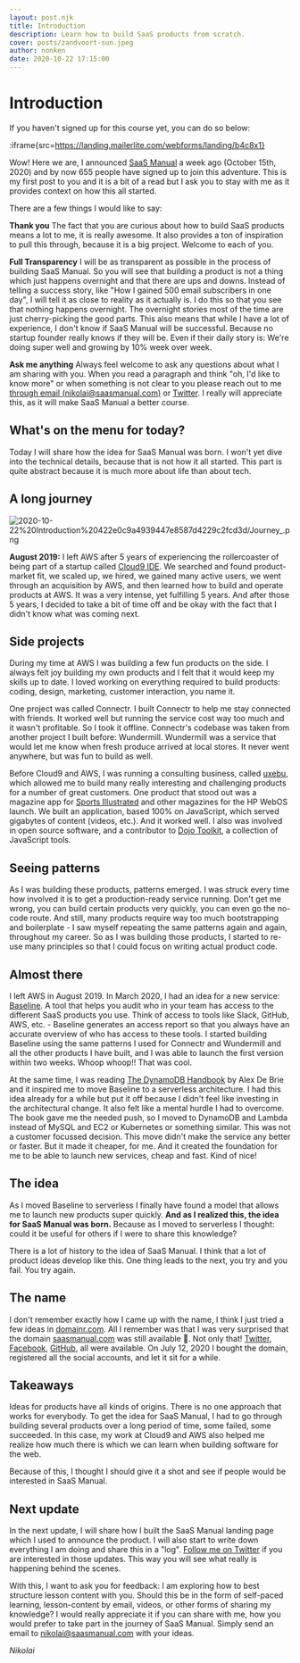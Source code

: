 ```yaml
---
layout: post.njk
title: Introduction
description: Learn how to build SaaS products from scratch.
cover: posts/zandvoort-sun.jpeg
author: nonken
date: 2020-10-22 17:15:00
---
```


# Introduction

If you haven't signed up for this course yet, you can do so below:

:iframe{src=https://landing.mailerlite.com/webforms/landing/b4c8x1}

Wow! Here we are, I announced [SaaS Manual](https://saasmanual.com) a week ago (October 15th, 2020) and by now 655 people have signed up to join this adventure. This is my first post to you and it is a bit of a read but I ask you to stay with me as it provides context on how this all started.

There are a few things I would like to say:

**Thank you**
The fact that you are curious about how to build SaaS products means a lot to me, it is really awesome. It also provides a ton of inspiration to pull this through, because it is a big project. Welcome to each of you.

**Full Transparency**
I will be as transparent as possible in the process of building SaaS Manual. So you will see that building a product is not a thing which just happens overnight and that there are ups and downs. Instead of telling a success story, like "How I gained 500 email subscribers in one day", I will tell it as close to reality as it actually is. I do this so that you see that nothing happens overnight. The overnight stories most of the time are just cherry-picking the good parts. This also means that while I have a lot of experience, I don't know if SaaS Manual will be successful. Because no startup founder really knows if they will be. Even if their daily story is: We're doing super well and growing by 10% week over week.

**Ask me anything**
Always feel welcome to ask any questions about what I am sharing with you. When you read a paragraph and think "oh, I'd like to know more" or when something is not clear to you please reach out to me [through email (nikolai@saasmanual.com)](mailto:nikolai@saasmanual.com) or [Twitter](https://twitter.com/nonken). I really will appreciate this, as it will make SaaS Manual a better course.

## What's on the menu for today?

Today I will share how the idea for SaaS Manual was born. I won't yet dive into the technical details, because that is not how it all started. This part is quite abstract because it is much more about life than about tech.

## A long journey

![2020-10-22%20Introduction%20422e0c9a4939447e8587d4229c2fcd3d/Journey_.png](2020-10-22%20Introduction%20422e0c9a4939447e8587d4229c2fcd3d/Journey_.png)

**August 2019:** I left AWS after 5 years of experiencing the rollercoaster of being part of a startup called [Cloud9 IDE](https://aws.amazon.com/cloud9/). We searched and found product-market fit, we scaled up, we hired, we gained many active users, we went through an acquisition by AWS, and then learned how to build and operate products at AWS. It was a very intense, yet fulfilling 5 years. And after those 5 years, I decided to take a bit of time off and be okay with the fact that I didn't know what was coming next. 

## Side projects

During my time at AWS I was building a few fun products on the side. I always felt joy building my own products and I felt that it would keep my skills up to date. I loved working on everything required to build products: coding, design, marketing, customer interaction, you name it. 

One project was called Connectr. I built Connectr to help me stay connected with friends. It worked well but running the service cost way too much and it wasn't profitable. So I took it offline. Connectr's codebase was taken from another project I built before: Wundermill. Wundermill was a service that would let me know when fresh produce arrived at local stores. It never went anywhere, but was fun to build as well.

Before Cloud9 and AWS, I was running a consulting business, called [uxebu](https://www.uxebu.com/), which allowed me to build many really interesting and challenging products for a number of great customers. One product that stood out was a magazine app for [Sports Illustrated](https://www.reuters.com/article/uk-hp-palm/hp-to-pit-touchpad-against-apples-ipad-google-idUSLNE71902220110210) and other magazines for the HP WebOS launch. We built an application, based 100% on JavaScript, which served gigabytes of content (videos, etc.). And it worked well. I also was involved in open source software, and a contributor to [Dojo Toolkit](https://dojotoolkit.org/), a collection of JavaScript tools.

## Seeing patterns

As I was building these products, patterns emerged. I was struck every time how involved it is to get a production-ready service running. Don't get me wrong, you can build certain products very quickly, you can even go the no-code route. And still, many products require way too much bootstrapping and boilerplate - I saw myself repeating the same patterns again and again, throughout my career. So as I was building those products, I started to re-use many principles so that I could focus on writing actual product code.

## Almost there

I left AWS in August 2019. In March 2020, I had an idea for a new service: [Baseline](https://baseline.dev). A tool that helps you audit who in your team has access to the different SaaS products you use. Think of access to tools like Slack, GitHub, AWS, etc. - Baseline generates an access report so that you always have an accurate overview of who has access to these tools. I started building Baseline using the same patterns I used for Connectr and Wundermill and all the other products I have built, and I was able to launch the first version within two weeks. Whoop whoop!! That was cool.

At the same time, I was reading [The DynamoDB Handbook](https://gumroad.com/l/WPLqz?recommended_by=library) by Alex De Brie and it inspired me to move Baseline to a serverless architecture. I had this idea already for a while but put it off because I didn't feel like investing in the architectural change. It also felt like a mental hurdle I had to overcome. The book gave me the needed push, so I moved to DynamoDB and Lambda instead of MySQL and EC2 or Kubernetes or something similar. This was not a customer focussed decision. This move didn't make the service any better or faster. But it made it cheaper, for me. And it created the foundation for me to be able to launch new services, cheap and fast. Kind of nice!

## The idea

As I moved Baseline to serverless I finally have found a model that allows me to launch new products super quickly. **And as I realized this, the idea for SaaS Manual was born.** Because as I moved to serverless I thought: could it be useful for others if I were to share this knowledge? 

There is a lot of history to the idea of SaaS Manual. I think that a lot of product ideas develop like this. One thing leads to the next, you try and you fail. You try again. 

## The name

I don't remember exactly how I came up with the name, I think I just tried a few ideas in [domainr.com](https://domainr.com). All I remember was that I was very surprised that the domain [saasmanual.com](http://saasmanual.com) was still available 🤯. Not only that! [Twitter](https://twitter.com/saasmanual), [Facebook](https://facebook.com/saasmanual), [GitHub](https://github.com/saasmanual), all were available. On July 12, 2020 I bought the domain, registered all the social accounts, and let it sit for a while. 

## Takeaways

Ideas for products have all kinds of origins. There is no one approach that works for everybody. To get the idea for SaaS Manual, I had to go through building several products over a long period of time, some failed, some succeeded. In this case, my work at Cloud9 and AWS also helped me realize how much there is which we can learn when building software for the web. 

Because of this, I thought I should give it a shot and see if people would be interested in SaaS Manual. 

## Next update

In the next update, I will share how I built the SaaS Manual landing page which I used to announce the product. I will also start to write down everything I am doing and share this in a "log". [Follow me on Twitter](https://twitter.com/nonken) if you are interested in those updates. This way you will see what really is happening behind the scenes. 

With this, I want to ask you for feedback: I am exploring how to best structure lesson content with you. Should this be in the form of self-paced learning, lesson-content by email, videos, or other forms of sharing my knowledge? I would really appreciate it if you can share with me, how you would prefer to take part in the journey of SaaS Manual. Simply send an email to nikolai@saasmanual.com with your ideas.

*Nikolai*